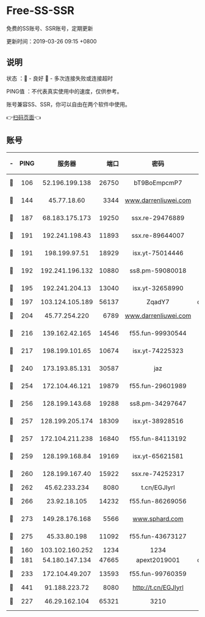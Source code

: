 # Free-SS-SSR

免费的SS账号、SSR账号，定期更新

更新时间：2019-03-26 09:15 +0800

## 说明

状态     ：🙂 - 良好 🙁 - 多次连接失败或连接超时

PING值   ：不代表真实使用中的速度，仅供参考。

账号兼容SS、SSR，你可以自由在两个软件中使用。

👉[扫码页面](https://liesauer.github.io/Free-SS-SSR/)👈

## 账号

|-|PING|服务器|端口|密码|加密方式|区域|
|:----:|:----:|:-----:|-----:|:----:|:----:|:----:|
|🙂|106|52.196.199.138|26750|bT9BoEmpcmP7|aes-256-cfb|JP|
|🙂|144|45.77.18.60|3344|www.darrenliuwei.com|aes-256-cfb|JP|
|🙂|187|68.183.175.173|19250|ssx.re-29476889|aes-256-cfb|US|
|🙂|191|192.241.198.43|11893|ssx.re-89644007|aes-256-cfb|US|
|🙂|191|198.199.97.51|18929|isx.yt-75014446|aes-256-cfb|US|
|🙂|192|192.241.196.132|10880|ss8.pm-59080018|aes-256-cfb|US|
|🙂|195|192.241.204.13|13040|isx.yt-32658990|aes-256-cfb|US|
|🙂|197|103.124.105.189|56137|ZqadY7|chacha20|CN|
|🙂|204|45.77.254.220|6789|www.darrenliuwei.com|aes-256-cfb|SG|
|🙂|216|139.162.42.165|14546|f55.fun-99930544|aes-256-cfb|SG|
|🙂|217|198.199.101.65|10674|isx.yt-74225323|aes-256-cfb|US|
|🙂|240|173.193.85.131|30587|jaz|aes-256-cfb|US|
|🙂|254|172.104.46.121|19879|f55.fun-29601989|aes-256-cfb|SG|
|🙂|256|128.199.143.68|19288|ss8.pm-34297647|aes-256-cfb|SG|
|🙂|257|128.199.205.174|18309|isx.yt-38928516|aes-256-cfb|SG|
|🙂|257|172.104.211.238|16840|f55.fun-84113192|aes-256-cfb|US|
|🙂|259|128.199.168.84|19169|isx.yt-65621581|aes-256-cfb|SG|
|🙂|260|128.199.167.40|15922|ssx.re-74252317|aes-256-cfb|SG|
|🙂|262|45.62.233.234|8080|t.cn/EGJIyrl|rc4-md5|CA|
|🙂|266|23.92.18.105|14232|f55.fun-86269056|aes-256-cfb|US|
|🙂|273|149.28.176.168|5566|www.sphard.com|aes-256-cfb|AU|
|🙂|275|45.33.80.198|11092|f55.fun-43673127|aes-256-cfb|US|
|🙂|160|103.102.160.252|1234|1234|rc4-md5|JP|
|🙂|181|54.180.147.134|47665|apext2019001|chacha20|KR|
|🙂|233|172.104.49.207|13593|f55.fun-99760359|aes-256-cfb|SG|
|🙂|441|91.188.223.72|8080|http://t.cn/EGJIyrl|rc4-md5|RU|
|🙁|227|46.29.162.104|65321|3210|aes-256-ctr|RU|
